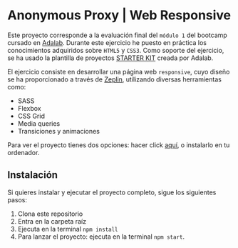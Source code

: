# Anonymous Proxy | Web Responsive

Este proyecto corresponde a la evaluación final del `módulo 1` del bootcamp cursado en [Adalab](https://adalab.es/). Durante este ejercicio he puesto en práctica los conocimientos adquiridos sobre `HTML5` y `CSS3`. Como soporte del ejercicio, se ha usado la plantilla de proyectos [STARTER KIT](https://github.com/Adalab/adalab-web-starter-kit) creada por Adalab.

El ejercicio consiste en desarrollar una página web `responsive`, cuyo diseño se ha proporcionado a través de [Zeplin](https://app.zeplin.io/project/5c8ff9170ffc6f2525b2790c), utilizando diversas herramientas como:

- SASS
- Flexbox
- CSS Grid
- Media queries
- Transiciones y animaciones

Para ver el proyecto tienes dos opciones: hacer click [aquí](https://nataliamigallon.github.io/Anonymous-Proxy/), o instalarlo en tu ordenador.

## Instalación

Si quieres instalar y ejecutar el proyecto completo, sigue los siguientes pasos:

1. Clona este repositorio
2. Entra en la carpeta raíz
3. Ejecuta en la terminal `npm install`
4. Para lanzar el proyecto: ejecuta en la terminal `npm start`.
